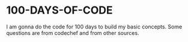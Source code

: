 # 100-DAYS-OF-CODE
I am gonna do the code for 100 days to build my basic concepts. Some questions are from codechef and from other sources.
